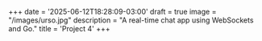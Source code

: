+++
date = '2025-06-12T18:28:09-03:00'
draft = true
image = "/images/urso.jpg"
description = "A real-time chat app using WebSockets and Go."
title = 'Project 4'
+++